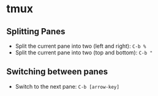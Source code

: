 # tmux

## Splitting Panes

- Split the current pane into two (left and right): `C-b %`
- Split the current pane into two (top and bottom): `C-b "`

## Switching between panes

- Switch to the next pane: `C-b [arrow-key]`
